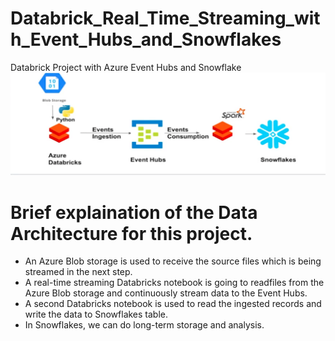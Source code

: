 # Databrick_Real_Time_Streaming_with_Event_Hubs_and_Snowflakes

Databrick Project with Azure Event Hubs and Snowflake
![Databrick project with Snowflake](databricks.png)

# Brief explaination of the Data Architecture for this project.

- An Azure Blob storage is used to receive the source files which is being streamed in the next step.
- A real-time streaming Databricks notebook is going to readfiles from the Azure Blob storage and continuously stream data to the Event Hubs.
- A second Databricks notebook is used to read the ingested records and write the data to Snowflakes table.
- In Snowflakes, we can do long-term storage and analysis.
